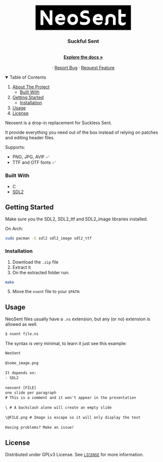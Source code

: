 <!-- PROJECT LOGO -->
<br />
<p align="center">
  <a href="https://github.com/RaphGL/NeoSent">
    <img src="logo.png" alt="Logo" height="80">
  </a>

  <h3 align="center">Suckful Sent</h3>
  <p align="center">
    <br />
    <a href="https://github.com/RaphGL/NeoSent"><strong>Explore the docs »</strong></a>
    <br />
    <br />
    ·
    <a href="https://github.com/RaphGL/NeoSent/issues">Report Bug</a>
    ·
    <a href="https://github.com/RaphGL/NeoSent/issues">Request Feature</a>
  </p>
</p>

<!-- TABLE OF CONTENTS -->
<details open="open">
  <summary>Table of Contents</summary>
  <ol>
    <li>
      <a href="#about-the-project">About The Project</a>
      <ul>
        <li><a href="#built-with">Built With</a></li>
      </ul>
    </li>
    <li>
      <a href="#getting-started">Getting Started</a>
      <ul>
        <li><a href="#installation">Installation</a></li>
      </ul>
    </li>
    <li><a href="#usage">Usage</a></li>
    <li><a href="#license">License</a></li>
  </ol>
</details>

<!-- ABOUT THE PROJECT -->

Neosent is a drop-in replacement for Suckless Sent.

It provide everything you need out of the box instead of relying on patches and editing header files.

Supports:

- PNG, JPG, AVIF    ✅
- TTF and OTF fonts ✅

### Built With

- C
- [SDL2](https://www.libsdl.org/)

<!-- GETTING STARTED -->

## Getting Started

Make sure you the SDL2, SDL2_ttf and SDL2_image libraries installed.

On Arch:

```sh
sudo pacman -S sdl2 sdl2_image sdl2_ttf
```

### Installation

1. Download the `.zip` file
2. Extract it
3. On the extracted folder run:

```sh
make
```

5. Move the `nsent` file to your `$PATH`.

<!-- USAGE EXAMPLES -->

## Usage

NeoSent files usually have a `.ns` extension, but any (or no) extension is allowed as well.

```sh
$ nsent file.ns
```

The syntax is very minimal, to learn it just see this example:

```
NeoSent

@some_image.png

It depends on:
- SDL2

neosent [FILE]
one slide per paragraph
# This is a comment and it won't appear in the presentation

\ # A backslash alone will create an empty slide

\@FILE.png # Image is escape so it will only display the text

Having problems? Make an issue!
```

<!-- LICENSE -->

## License

Distributed under GPLv3 License. See [`LICENSE`](https://github.com/RaphGL/NeoSent/blob/main/LICENSE) for more information.
